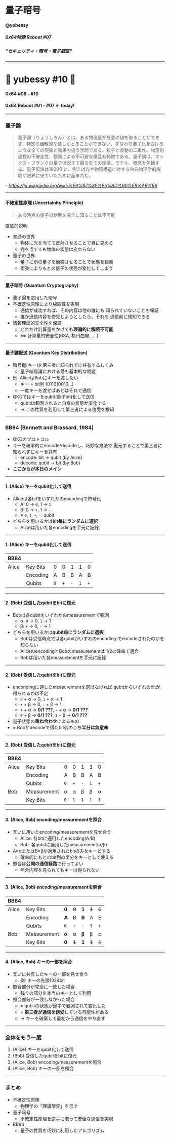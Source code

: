 <!-- $theme: gaia -->

# 量子暗号

#### @yubessy

##### 0x64物語 Reboot #07

##### "セキュリティ・暗号・電子認証"

---

# 🎉 yubessy #10 🎉

#### 0x64 #08 - #10

#### 0x64 Reboot #01 - #07 ← today!

---

### 量子論

> 量子論（りょうしろん）とは、ある物理量が任意の値を取ることができず、特定の離散的な値しかとることができない、すなわち量子化を受けるような全ての現象と効果を扱う学問である。粒子と波動の二重性、物理的過程の不確定性、観測による不可避な擾乱も特徴である。量子論は、マックス・プランクの量子仮説まで遡る全ての理論、モデル、概念を包括する。量子仮説は1900年に、例えば光や物質構造に対する古典物理学的説明が限界に来ていたために産まれた。

*- https://ja.wikipedia.org/wiki/%E9%87%8F%E5%AD%90%E8%AB%96*

---

#### 不確定性原理 (Uncertainity Principle)

> ある時点の量子の状態を完全に知ることは不可能

直感的説明:

* 普通の世界
  * 物体に光を当てて反射させることで目に見える
  * 光を当てても物体の状態は変わらない
* 量子の世界
  * 量子に別の量子を衝突させることで状態を観測
  * 衝突によりもとの量子の状態が変化してしまう

---

#### 量子暗号 (Quantum Cryptography)

* 量子論を応用した暗号
* 不確定性原理により秘匿性を実現
  * 通信が成功すれば、その内容は他の誰にも
    知られていないことを保証
  * 誰か通信内容を傍受しようとしたら、それを
    通信前に検知できる
* 情報理論的安全性を保証
    * どれだけ計算量をかけても**理論的に解読不可能**
    * ⇔ 計算量的安全性(RSA, 楕円曲線, ....)

---

#### 量子鍵配送 (Quantum Key Distribution)

* 暗号鍵(キー)を第三者に知られずに共有するしくみ
  * 量子暗号論における最も基本的な問題
* 例: AliceはBobにキーを渡したい
  * キー = bit列 (011010010...)
  * 一度キーを渡せばあとはそれで通信
* QKDではキーをqubit(量子bit)化して送信
    * qubitは観測されると自身の状態が変化する
    * -> この性質を利用して第三者による傍受を検知

---

### BB84 (Bennett and Brassard, 1984)

* QKDのプロトコル
* キーを確率的にencode/decodeし、巧妙な方法で
  復元することで第三者に知られずにキーを共有
  * encode: bit -> qubit (by Alice)
  * decode: qubit -> bit (by Bob)
* **ここからが本日のメイン**

---

#### 1. (Alice) キーをqubit化して送信

* Aliceは各bitをいずれかのencodingで符号化
  * A: 0 → `0`, 1 → `1`
  * B: 0 → `+`, 1 → `-`
  * ※ `0`, `1`, `+`, `-`: qubit
* どちらを用いるかは**bit毎にランダムに選択**
  * Aliceは用いた各encodingを手元に記録

---

#### 1. (Alice) キーをqubit化して送信

| BB84  |             |       |       |       |       |       |
|-------|-------------|-------|-------|-------|-------|-------|
| Alice | Key Bits    |   0   |   0   |   1   |   1   |   0   |
|       | Encoding    |   A   |   B   |   B   |   A   |   B   |
|       | Qubits      |  `0`  |  `+`  |  `-`  |  `1`  |  `+`  |

---

#### 2. (Bob) 受信したqubitをbitに復元

* Bobは各qubitをいずれかのmeasurementで観測
  * α: `0` → 0, `1` → 1
  * β: `+` → 0, `-` → 1
* どちらを用いるかは**qubit毎にランダムに選択**
  * Bobは受信時点では各qubitがいずれのencoding
    でencodeされたのかを知らない
  * AliceのencodingとBobのmeasurementは
    1/2の確率で適合
  * Bobは用いた各measurementを手元に記録

---

#### 2. (Bob) 受信したqubitをbitに復元

* encondingに適したmeasurementを選ばなければ
  qubitからいずれのbitが得られるかは不定
  * `0` + α → 0, `1` + α → 1
  * `+` + β → 0, `-` + β → 1
  * `+` + α → **0/1 ???**, `-` + α → **0/1 ???**
  * `0` + β → **0/1 ???**, `1` + β → **0/1 ???**
* 量子状態の**重ね合わせ**によるもの
* = Bobがdecodeで得たbit列のうち**半分は無意味**

---

#### 2. (Bob) 受信したqubitをbitに復元

| BB84  |             |       |       |       |       |       |
|-------|-------------|-------|-------|-------|-------|-------|
| Alice | Key Bits    |   0   |   0   |   1   |   1   |   0   |
|       | Encoding    |   A   |   B   |   B   |   A   |   B   |
|       | Qubits      |  `0`  |  `+`  |  `-`  |  `1`  |  `+`  |
| Bob   | Measurement |   α   |   α   |   β   |   β   |   α   |
|       | Key Bits    |  `0`  |  `1`  |  `1`  |  `1`  |  `1`  |

---

#### 3. (Alice, Bob) encoding/measurementを照合

* 互いに用いたencoding/measurementを見せ合う
  * Alice: 各bitに適用したencoding(A/B)
  * Bob: 各qubitに適用したmeasurement(α/β)
* A×αまたはB×βが適用されたbitのみをキーとする
  * 確率的にもとのbit列の半分をキーとして使える
* 照合は**公開の通信経路**で行ってよい
  * 照合内容を見られてもキーは得られない

---

#### 3. (Alice, Bob) encoding/measurementを照合

| BB84  |             |       |       |       |       |       |
|-------|-------------|-------|-------|-------|-------|-------|
| Alice | Key Bits    | **0** | ~~0~~ | **1** | ~~1~~ | ~~0~~ |
|       | Encoding    | **A** |   B   | **B** |   A   |   B   |
|       | Qubits      |  `0`  |  `+`  |  `-`  |  `1`  |  `+`  |
| Bob   | Measurement | **α** |   α   | **β** |   β   |   α   |
|       | Key Bits    | **0** | ~~1~~ | **1** | ~~1~~ | ~~1~~ |

---

#### 4. (Alice, Bob) キーの一部を照合

* 互いに共有したキーの一部を見せ合う
  * 例: キーの先頭1024bit
* 照合部分が完全に一致した場合
  * 残りの部分を本当のキーとして利用
* 照合部分が一致しなかった場合
  * = qubitの状態が途中で観測されて変化した
  * = **第三者が通信を傍受**している可能性がある
  * → キーを破棄して最初から通信をやり直す

---

### 全体をもう一度

1. (Alice) キーをqubit化して送信
2. (Bob) 受信したqubitをbitに復元
3. (Alice, Bob) encoding/measurementを照合
4. (Alice, Bob) キーの一部を照合

---

### まとめ

* 不確定性原理
  * 物理学の「理論限界」を示す
* 量子暗号
  * 不確定性原理を逆手に取って安全な通信を実現
* BB84
  * 量子の性質を巧妙に利用したアルゴリズム
